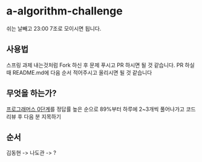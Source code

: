 # a-algorithm-challenge
쉬는 날빼고 23:00 7조로 모이시면 됩니다.

## 사용법
스프링 과제 내는것처럼 Fork 하신 후 문제 푸시고 PR 하시면 될 것 같습니다.
PR 하실때 README.md에 다음 순서 적어주시고 올리시면 될 것 같습니다

## 무엇을 하는가?
[프로그래머스 0단계](https://school.programmers.co.kr/learn/challenges/beginner?order=acceptance_desc&page=1&languages=java)를 정답률 높은 순으로 89%부터 하루에 2~3개씩 풀어나가고 코드 리뷰 후 다음 분 지목하기

## 순서
김동현 -> 나도관 -> ?
